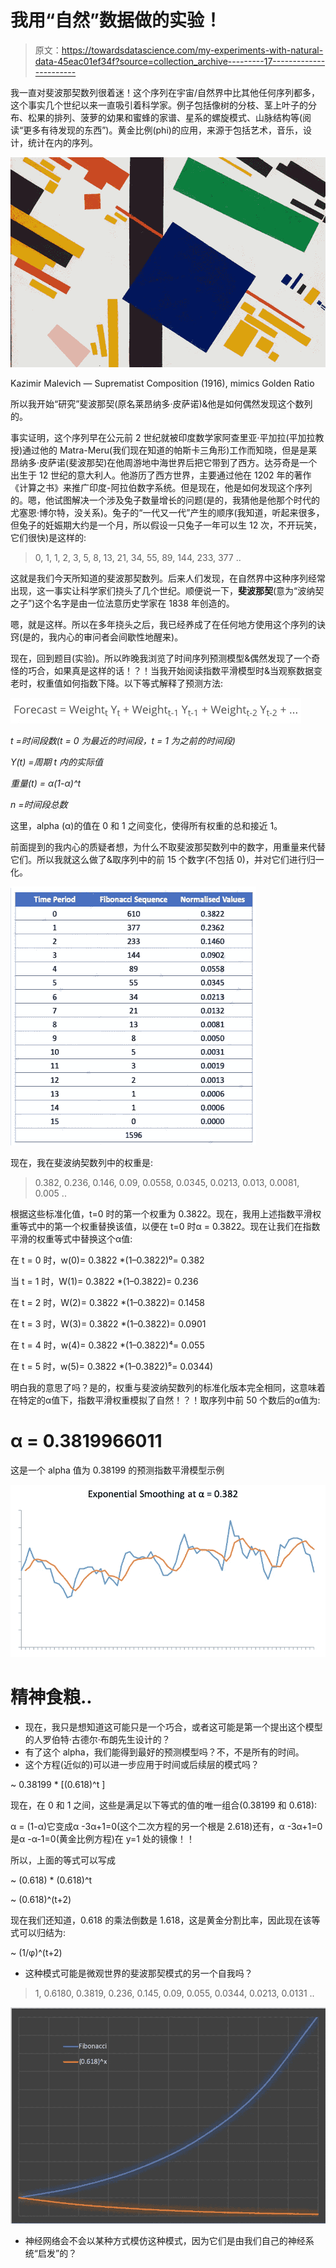 # 我用“自然”数据做的实验！

> 原文：<https://towardsdatascience.com/my-experiments-with-natural-data-45eac01ef34f?source=collection_archive---------17----------------------->

我一直对斐波那契数列很着迷！这个序列在宇宙/自然界中比其他任何序列都多，这个事实几个世纪以来一直吸引着科学家。例子包括像树的分枝、茎上叶子的分布、松果的排列、菠萝的幼果和蜜蜂的家谱、星系的螺旋模式、山脉结构等(阅读“更多有待发现的东西”)。黄金比例(phi)的应用，来源于包括艺术，音乐，设计，统计在内的序列。

![](img/ab78b6848ed079189f13954639e4eac1.png)

Kazimir Malevich — Suprematist Composition (1916), mimics Golden Ratio

所以我开始“研究”斐波那契(原名莱昂纳多·皮萨诺)&他是如何偶然发现这个数列的。

事实证明，这个序列早在公元前 2 世纪就被印度数学家阿查里亚·平加拉(平加拉教授)通过他的 Matra-Meru(我们现在知道的帕斯卡三角形)工作而知晓，但是是莱昂纳多·皮萨诺(斐波那契)在他周游地中海世界后把它带到了西方。达芬奇是一个出生于 12 世纪的意大利人。他游历了西方世界，主要通过他在 1202 年的著作《计算之书》来推广印度-阿拉伯数字系统。但是现在，他是如何发现这个序列的。嗯，他试图解决一个涉及兔子数量增长的问题(是的，我猜他是他那个时代的尤塞恩·博尔特，没关系)。兔子的“一代又一代”产生的顺序(我知道，听起来很多，但兔子的妊娠期大约是一个月，所以假设一只兔子一年可以生 12 次，不开玩笑，它们很快)是这样的:

> 0, 1, 1, 2, 3, 5, 8, 13, 21, 34, 55, 89, 144, 233, 377 ..

这就是我们今天所知道的斐波那契数列。后来人们发现，在自然界中这种序列经常出现，这一事实让科学家们挠头了几个世纪。顺便说一下，**斐波那契**(意为“波纳契之子”)这个名字是由一位法意历史学家在 1838 年创造的。

嗯，就是这样。所以在多年挠头之后，我已经养成了在任何地方使用这个序列的诀窍(是的，我内心的审问者会间歇性地醒来)。

现在，回到题目(实验)。所以昨晚我浏览了时间序列预测模型&偶然发现了一个奇怪的巧合，如果真是这样的话！？！当我开始阅读指数平滑模型时&当观察数据变老时，权重值如何指数下降。以下等式解释了预测方法:

![](img/01318772fe65559dcc1ab5a017a929c5.png)

*t =时间段数(t = 0 为最近的时间段，t = 1 为之前的时间段)*

*Y(t) =周期 t 内的实际值*

*重量(t) = α(1-α)^t*

*n =时间段总数*

这里，alpha (α)的值在 0 和 1 之间变化，使得所有权重的总和接近 1。

前面提到的我内心的质疑者想，为什么不取斐波那契数列中的数字，用重量来代替它们。所以我就这么做了&取序列中的前 15 个数字(不包括 0)，并对它们进行归一化。

![](img/31647e682672b85d2d8063349a581a5b.png)

现在，我在斐波纳契数列中的权重是:

> 0.382, 0.236, 0.146, 0.09, 0.0558, 0.0345, 0.0213, 0.013, 0.0081, 0.005 ..

根据这些标准化值，t=0 时的第一个权重为 0.3822。现在，我用上述指数平滑权重等式中的第一个权重替换该值，以便在 t=0 时α = 0.3822。现在让我们在指数平滑的权重等式中替换这个α值:

在 t = 0 时，w(0)= 0.3822 *(1–0.3822)⁰= 0.382

当 t = 1 时，W(1)= 0.3822 *(1–0.3822)= 0.236

在 t = 2 时，W(2)= 0.3822 *(1–0.3822)= 0.1458

在 t = 3 时，W(3)= 0.3822 *(1–0.3822)= 0.0901

在 t = 4 时，w(4)= 0.3822 *(1–0.3822)⁴= 0.055

在 t = 5 时，w(5)= 0.3822 *(1–0.3822)⁵= 0.0344)

明白我的意思了吗？是的，权重与斐波纳契数列的标准化版本完全相同，这意味着在特定的α值下，指数平滑权重模拟了自然！？！取序列中前 50 个数后的α值为:

# α = 0.3819966011

这是一个 alpha 值为 0.38199 的预测指数平滑模型示例

![](img/dd8e22ec263c53979659c8fd84e96e06.png)

# **精神食粮..**

*   现在，我只是想知道这可能只是一个巧合，或者这可能是第一个提出这个模型的人罗伯特·古德尔·布朗先生设计的？
*   有了这个 alpha，我们能得到最好的预测模型吗？不，不是所有的时间。
*   这个方程(近似的)可以进一步应用于时间或后续层的模式吗？

~ 0.38199 * [(0.618)^t ]

现在，在 0 和 1 之间，这些是满足以下等式的值的唯一组合(0.38199 和 0.618):

α = (1-α)它变成α -3α+1=0(这个二次方程的另一个根是 2.618)还有，α -3α+1=0 是α -α-1=0(黄金比例方程)在 y=1 处的镜像！！

所以，上面的等式可以写成

~ (0.618) * (0.618)^t

~ (0.618)^(t+2)

现在我们还知道，0.618 的乘法倒数是 1.618，这是黄金分割比率，因此现在该等式可以归结为:

~ (1/φ)^(t+2)

*   这种模式可能是微观世界的斐波那契模式的另一个自我吗？

> 1, 0.6180, 0.3819, 0.236, 0.145, 0.09, 0.055, 0.0344, 0.0213, 0.0131 ..

![](img/ee943e36c908f121ed214816fb3c1210.png)

*   神经网络会不会以某种方式模仿这种模式，因为它们是由我们自己的神经系统“启发”的？